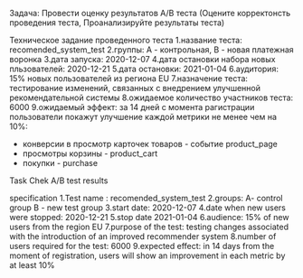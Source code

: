 Задача:
Провести оценку результатов A/B теста (Оцените корректонсть проведения теста, Проанализируйте результаты теста)

Техническое задание проведенного теста
1.название теста: recomended_system_test
2.группы: А - контрольная, В  - новая платежная воронка
3.дата запуска:  2020-12-07
4.дата остановки набора новых пльзователей: 2020-12-21
5.дата остановки: 2021-01-04
6.аудитория: 15% новых пользователей из региона EU 
7.назначение теста: тестирование изменений, связанных с внедрением улучшенной рекомендательной системы
8.ожидаемое количество участников теста: 6000
9.ожидаемый эффект: за 14 дней с момента рагистрации пользователи покажут улучшение каждой метрики не менее чем на 10%:
 * конверсии в просмотр  карточек товаров - событие product_page
 * просмотры корзины - product_cart
 * покупки - purchase
 
Task
Chek A/B test results
 
 specification
1.Test name : recomended_system_test
2.groups: A- control group B - new test group
3.start date: 2020-12-07
4.date when new users were stopped:  2020-12-21
5.stop date 2021-01-04
6.audience: 15% of new users from the region EU
7.purpose of the test: testing changes associated with the introduction of an improved recommender system
8.number of users required for the test: 6000
9.expected effect: in 14 days from the moment of registration, users will show an improvement in each metric by at least 10%